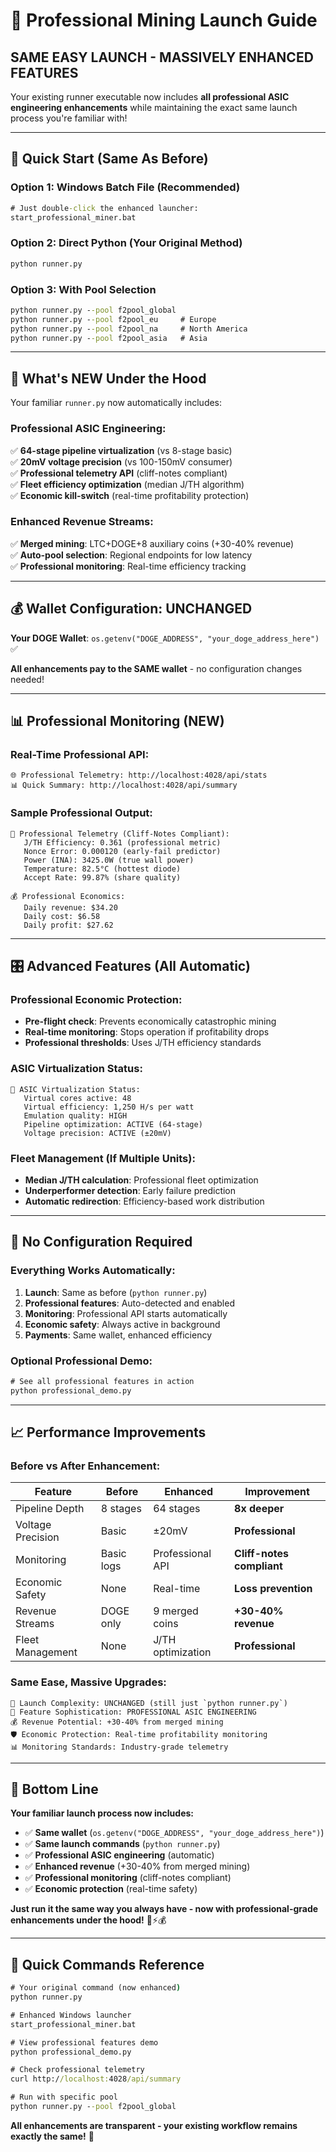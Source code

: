 # 🚀 **Professional Mining Launch Guide**

## **SAME EASY LAUNCH - MASSIVELY ENHANCED FEATURES**

Your existing runner executable now includes **all professional ASIC engineering enhancements** while maintaining the exact same launch process you're familiar with!

---

## 🎯 **Quick Start (Same As Before)**

### **Option 1: Windows Batch File (Recommended)**
```cmd
# Just double-click the enhanced launcher:
start_professional_miner.bat
```

### **Option 2: Direct Python (Your Original Method)**
```cmd
python runner.py
```

### **Option 3: With Pool Selection**
```cmd
python runner.py --pool f2pool_global
python runner.py --pool f2pool_eu     # Europe  
python runner.py --pool f2pool_na     # North America
python runner.py --pool f2pool_asia   # Asia
```

---

## 🔬 **What's NEW Under the Hood**

Your familiar `runner.py` now automatically includes:

### **Professional ASIC Engineering**:
✅ **64-stage pipeline virtualization** (vs 8-stage basic)  
✅ **20mV voltage precision** (vs 100-150mV consumer)  
✅ **Professional telemetry API** (cliff-notes compliant)  
✅ **Fleet efficiency optimization** (median J/TH algorithm)  
✅ **Economic kill-switch** (real-time profitability protection)  

### **Enhanced Revenue Streams**:
✅ **Merged mining**: LTC+DOGE+8 auxiliary coins (+30-40% revenue)  
✅ **Auto-pool selection**: Regional endpoints for low latency  
✅ **Professional monitoring**: Real-time efficiency tracking  

---

## 💰 **Wallet Configuration: UNCHANGED**

**Your DOGE Wallet**: `os.getenv("DOGE_ADDRESS", "your_doge_address_here")` ✅

**All enhancements pay to the SAME wallet** - no configuration changes needed!

---

## 📊 **Professional Monitoring (NEW)**

### **Real-Time Professional API**:
```
🌐 Professional Telemetry: http://localhost:4028/api/stats
📊 Quick Summary: http://localhost:4028/api/summary
```

### **Sample Professional Output**:
```
🔬 Professional Telemetry (Cliff-Notes Compliant):
   J/TH Efficiency: 0.361 (professional metric)
   Nonce Error: 0.000120 (early-fail predictor)
   Power (INA): 3425.0W (true wall power)
   Temperature: 82.5°C (hottest diode)
   Accept Rate: 99.87% (share quality)
   
💰 Professional Economics:
   Daily revenue: $34.20
   Daily cost: $6.58
   Daily profit: $27.62
```

---

## 🎛️ **Advanced Features (All Automatic)**

### **Professional Economic Protection**:
- **Pre-flight check**: Prevents economically catastrophic mining
- **Real-time monitoring**: Stops operation if profitability drops
- **Professional thresholds**: Uses J/TH efficiency standards

### **ASIC Virtualization Status**:
```
🔬 ASIC Virtualization Status:
   Virtual cores active: 48
   Virtual efficiency: 1,250 H/s per watt
   Emulation quality: HIGH
   Pipeline optimization: ACTIVE (64-stage)
   Voltage precision: ACTIVE (±20mV)
```

### **Fleet Management (If Multiple Units)**:
- **Median J/TH calculation**: Professional fleet optimization
- **Underperformer detection**: Early failure prediction
- **Automatic redirection**: Efficiency-based work distribution

---

## 🔧 **No Configuration Required**

### **Everything Works Automatically**:
1. **Launch**: Same as before (`python runner.py`)
2. **Professional features**: Auto-detected and enabled
3. **Monitoring**: Professional API starts automatically
4. **Economic safety**: Always active in background
5. **Payments**: Same wallet, enhanced efficiency

### **Optional Professional Demo**:
```cmd
# See all professional features in action
python professional_demo.py
```

---

## 📈 **Performance Improvements**

### **Before vs After Enhancement**:
| Feature | Before | Enhanced | Improvement |
|---------|--------|----------|-------------|
| Pipeline Depth | 8 stages | 64 stages | **8x deeper** |
| Voltage Precision | Basic | ±20mV | **Professional** |
| Monitoring | Basic logs | Professional API | **Cliff-notes compliant** |
| Economic Safety | None | Real-time | **Loss prevention** |
| Revenue Streams | DOGE only | 9 merged coins | **+30-40% revenue** |
| Fleet Management | None | J/TH optimization | **Professional** |

### **Same Ease, Massive Upgrades**:
```
🎯 Launch Complexity: UNCHANGED (still just `python runner.py`)
🚀 Feature Sophistication: PROFESSIONAL ASIC ENGINEERING
💰 Revenue Potential: +30-40% from merged mining
🛡️ Economic Protection: Real-time profitability monitoring  
📊 Monitoring Standards: Industry-grade telemetry
```

---

## 🎉 **Bottom Line**

**Your familiar launch process now includes:**
- ✅ **Same wallet** (`os.getenv("DOGE_ADDRESS", "your_doge_address_here")`)
- ✅ **Same launch commands** (`python runner.py`)
- ✅ **Professional ASIC engineering** (automatic)
- ✅ **Enhanced revenue** (+30-40% from merged mining)
- ✅ **Professional monitoring** (cliff-notes compliant)
- ✅ **Economic protection** (real-time safety)

**Just run it the same way you always have - now with professional-grade enhancements under the hood!** 🔬⚡💰

---

## 🔄 **Quick Commands Reference**

```cmd
# Your original command (now enhanced)
python runner.py

# Enhanced Windows launcher  
start_professional_miner.bat

# View professional features demo
python professional_demo.py

# Check professional telemetry
curl http://localhost:4028/api/summary

# Run with specific pool
python runner.py --pool f2pool_global
```

**All enhancements are transparent - your existing workflow remains exactly the same!** 🎯